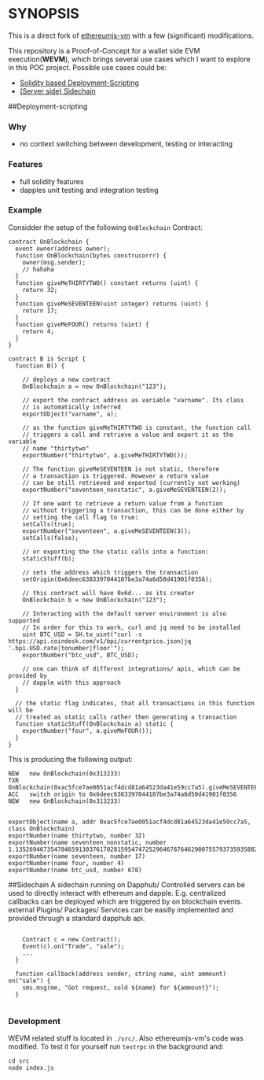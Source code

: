 # SYNOPSIS
This is a direct fork of [ethereumjs-vm](https://github.com/ethereumjs/ethereumjs-vm) with a few
(significant) modifications.

This repository is a Proof-of-Concept for a wallet side EVM execution(**WEVM**),
which brings several use cases which I want to explore in this POC project.
Possible use cases could be:
* [Solidity based Deployment-Scripting](#Deployment-Scripting)
* [(Server side) Sidechain](#Sidechain)



##Deployment-scripting
### Why
* no context switching between development, testing or interacting

### Features
* full solidity features
* dapples unit testing and integration testing

### Example
Considder the setup of the following `OnBlockchain` Contract:
```
contract OnBlockchain {
  event owner(address owner);
  function OnBlockchain(bytes construcorrr) {
    owner(msg.sender);
    // hahaha
  }
  function giveMeTHIRTYTWO() constant returns (uint) {
    return 32;
  }
  function giveMeSEVENTEEN(uint integer) returns (uint) {
    return 17;
  }
  function giveMeFOUR() returns (uint) {
    return 4;
  }
}
```

```
contract B is Script {
  function B() {

    // deploys a new contract
    OnBlockchain a = new OnBlockchain("123");

    // export the contract address as variable "varname". Its class
    // is automatically inferred
    exportObject("varname", a);

    // as the function giveMeTHIRTYTWO is constant, the function call
    // triggers a call and retrieve a value and export it as the variable
    // name "thirtytwo"
    exportNumber("thirtytwo", a.giveMeTHIRTYTWO());

    // The function giveMeSEVENTEEN is not static, therefore
    // a transaction is triggered. However a return value
    // can be still retrieved and exported (currently not working)
    exportNumber("seventeen_nonstatic", a.giveMeSEVENTEEN(2));

    // If one want to retrieve a return value from a function
    // without triggering a transaction, this can be done either by
    // setting the call flag to true:
    setCalls(true);
    exportNumber("seventeen", a.giveMeSEVENTEEN(3));
    setCalls(false);

    // or exporting the the static calls into a function:
    staticStuff(b);

    // sets the address which triggers the transaction
    setOrigin(0x6deec6383397044107be3a74a6d50d41901f0356);

    // this contract will have 0x6d... as its creator
    OnBlockchain b = new OnBlockchain("123");

    // Interacting with the default server environment is also supported
    // In order for this to work, curl and jq need to be installed
    uint BTC_USD = SH.to_uint("curl -s https://api.coindesk.com/v1/bpi/currentprice.json|jq '.bpi.USD.rate|tonumber|floor'");
    exportNumber("btc_usd", BTC_USD);

    // one can think of different integrations/ apis, which can be provided by
    // dapple with this approach
  }

  // the static flag indicates, that all transactions in this function will be
  // treated as static calls rather then generating a transaction
  function staticStuff(OnBlockchain a) static {
    exportNumber("four", a.giveMeFOUR());
  }
}
```

This is producing the following output:
```
NEW   new OnBlockchain(0x313233)
TXR   OnBlockchain(0xac5fce7ae0051acf4dcd81a64523da41e59cc7a5).giveMeSEVENTEEN(2)
ACC   switch origin to 0x6deec6383397044107be3a74a6d50d41901f0356
NEW   new OnBlockchain(0x313233)


exportObject(name a, addr 0xac5fce7ae0051acf4dcd81a64523da41e59cc7a5, class OnBlockchain)
exportNumber(name thirtytwo, number 32)
exportNumber(name seventeen_nonstatic, number 1.13526946735478465913037617028159547472529646787646290075579373593588249133056e+77)
exportNumber(name seventeen, number 17)
exportNumber(name four, number 4)
exportNumber(name btc_usd, number 678)
```

##Sidechain
A sidechain running on Dapphub/ Controlled servers can be used to directly
interact with ethereum and dapple.
E.g. centralized callbacks can be deployed which are triggered by on
blockchain events.
external Plugins/ Packages/ Services can be easilly implemented and provided
through a standard dapphub api.
```

    Contract c = new Contract();
    Event(c).on("Trade", "sale");
    ...
  }

  function callback(address sender, string name, uint ammount) on("sale") {
    sms.msg(me, "Got request, sold ${name} for ${ammount}");
  }


```


### Development

WEVM related stuff is located in `./src/`. Also ethereumjs-vm's code was modified.
To test it for yourself run `testrpc` in the background and:
```
cd src
node index.js
```
